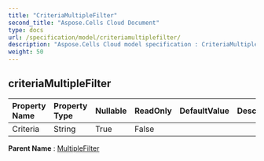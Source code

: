 ```yaml
---
title: "CriteriaMultipleFilter"
second_title: "Aspose.Cells Cloud Document"
type: docs
url: /specification/model/criteriamultiplefilter/
description: "Aspose.Cells Cloud model specification : CriteriaMultipleFilter. Effortlessly handle Excel and other spreadsheet documents with features like opening, generating, editing, splitting, merging, comparing, and converting."
weight: 50
---
```


## **criteriaMultipleFilter**

 

| Property Name | Property Type | Nullable |  ReadOnly | DefaultValue | Description | 
| :- | :- | :- |:- |  :- | :- |
| Criteria | String | True |  False |  |  |  

**Parent Name** : [MultipleFilter](multiplefilter)

